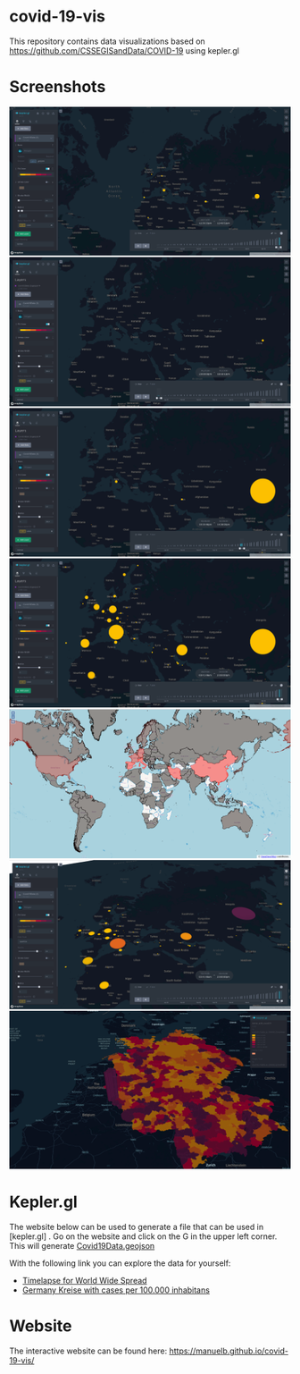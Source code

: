 # covid-19-vis
This repository contains data visualizations based on https://github.com/CSSEGISandData/COVID-19 using kepler.gl

# Screenshots
![Screenshot 1](/screenshots/1.png?raw=true "Screenshot 1")
![Screenshot 2](/screenshots/2.png?raw=true "Screenshot 2")
![Screenshot 3](/screenshots/3.png?raw=true "Screenshot 3")
![Screenshot 4](/screenshots/4.png?raw=true "Screenshot 4")
![Screenshot 5](/screenshots/5.png?raw=true "Screenshot 5")
![Screenshot 6](/screenshots/6.png?raw=true "Screenshot 6")
![Screenshot 7](/germany/germany-kreise.png?raw=true "Screenshot 7")

# Kepler.gl

The website below can be used to generate a file that can be used in [kepler.gl] . Go on the website and click on the G in the upper left corner. This will generate [Covid19Data.geojson](kepler-gl-geojson/Covid19Data.geojson)

With the following link you can explore the data for yourself:
 * [Timelapse for World Wide Spread](https://kepler.gl/demo?mapUrl=https://raw.githubusercontent.com/ManuelB/covid-19-vis/gh-pages/kepler-gl-geojson/keplergl.json)
 * [Germany Kreise with cases per 100.000 inhabitans](https://kepler.gl/demo?mapUrl=https://raw.githubusercontent.com/ManuelB/covid-19-vis/gh-pages/germany/keplergl.json)

# Website

The interactive website can be found here:
https://manuelb.github.io/covid-19-vis/ 
